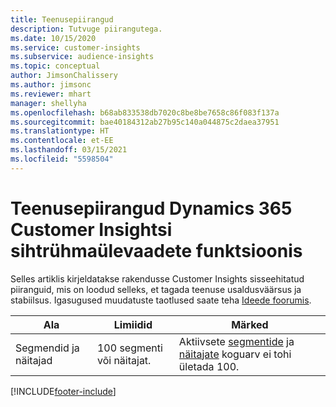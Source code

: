 ```yaml
---
title: Teenusepiirangud
description: Tutvuge piirangutega.
ms.date: 10/15/2020
ms.service: customer-insights
ms.subservice: audience-insights
ms.topic: conceptual
author: JimsonChalissery
ms.author: jimsonc
ms.reviewer: mhart
manager: shellyha
ms.openlocfilehash: b68ab833538db7020c8be8be7658c86f083f137a
ms.sourcegitcommit: bae40184312ab27b95c140a044875c2daea37951
ms.translationtype: HT
ms.contentlocale: et-EE
ms.lasthandoff: 03/15/2021
ms.locfileid: "5598504"
---
```

# <a name="service-limits-in-dynamics-365-customer-insights-audience-insights-capability"></a>Teenusepiirangud Dynamics 365 Customer Insightsi sihtrühmaülevaadete funktsioonis

Selles artiklis kirjeldatakse rakendusse Customer Insights sisseehitatud piiranguid, mis on loodud selleks, et tagada teenuse usaldusväärsus ja stabiilsus. Igasugused muudatuste taotlused saate teha [Ideede foorumis](https://go.microsoft.com/fwlink/?linkid=2074172). 
 
| Ala  | Limiidid  | Märked |
|-------------|---------------------------------------------------------------------|---------------------------------------------------------------------|
| Segmendid ja näitajad | 100 segmenti või näitajat. | Aktiivsete [segmentide](segments.md) ja [näitajate](measures.md) koguarv ei tohi ületada 100.  |


[!INCLUDE[footer-include](../includes/footer-banner.md)]